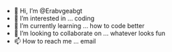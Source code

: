 - 👋 Hi, I’m @Erabvgeabgt
- 👀 I’m interested in ... coding
- 🌱 I’m currently learning ... how to code better
- 💞️ I’m looking to collaborate on ... whatever looks fun
- 📫 How to reach me ... email

<!---
Erabvgeabgt/Erabvgeabgt is a ✨ special ✨ repository because its `README.md` (this file) appears on your GitHub profile.
You can click the Preview link to take a look at your changes.
--->
